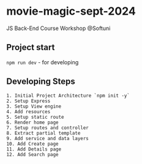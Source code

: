 # movie-magic-sept-2024

JS Back-End Course Workshop @Softuni

## Project start

`npm run dev` - for developing

## Developing Steps

    1. Initial Project Architecture `npm init -y`
    2. Setup Express
    3. Setup View engine
    4. Add resources
    5. Setup static route
    6. Render home page
    7. Setup routes and controller
    8. Extract partial template
    9. Add service and data layers
    10. Add Create page
    11. Add Details page
    12. Add Search page
